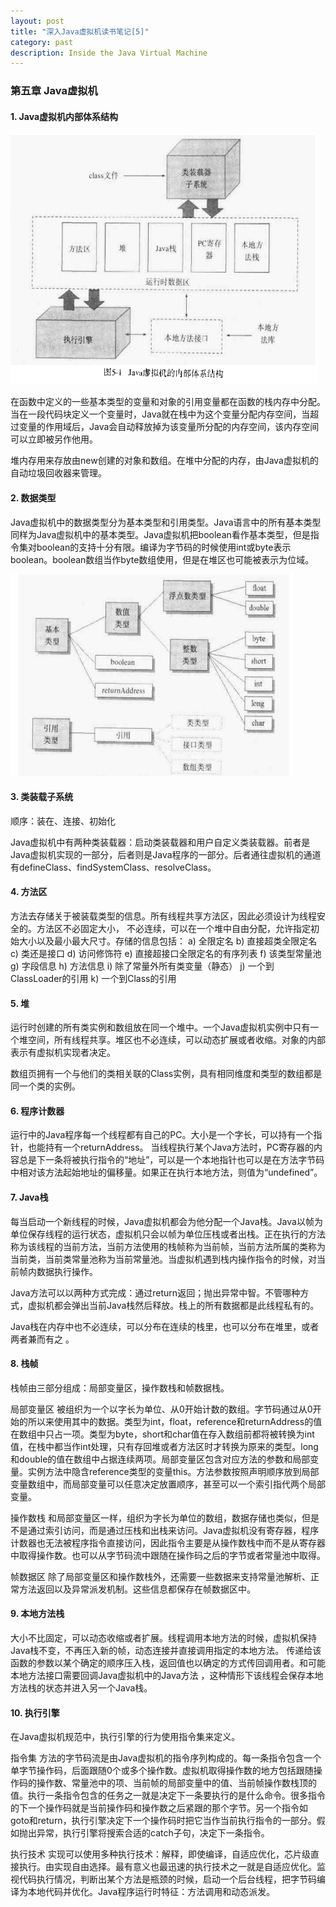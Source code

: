 ```yaml
---
layout: post
title: "深入Java虚拟机读书笔记[5]"
category: past
description: Inside the Java Virtual Machine
---
```

### 第五章 Java虚拟机

#### 1. Java虚拟机内部体系结构

![2013-10-08-inside-the-java-virtual-machine-05](/images/2013-10-08-inside-the-java-virtual-machine-05-1.png)

在函数中定义的一些基本类型的变量和对象的引用变量都在函数的栈内存中分配。当在一段代码块定义一个变量时，Java就在栈中为这个变量分配内存空间，当超过变量的作用域后，Java会自动释放掉为该变量所分配的内存空间，该内存空间可以立即被另作他用。 

堆内存用来存放由new创建的对象和数组。在堆中分配的内存，由Java虚拟机的自动垃圾回收器来管理。

#### 2. 数据类型

Java虚拟机中的数据类型分为基本类型和引用类型。Java语言中的所有基本类型同样为Java虚拟机中的基本类型。Java虚拟机把boolean看作基本类型，但是指令集对boolean的支持十分有限。编译为字节码的时候使用int或byte表示boolean。boolean数组当作byte数组使用，但是在堆区也可能被表示为位域。

![2013-10-08-inside-the-java-virtual-machine-05](/images/2013-10-08-inside-the-java-virtual-machine-05-2.png)

#### 3. 类装载子系统

顺序：装在、连接、初始化

Java虚拟机中有两种类装载器：启动类装载器和用户自定义类装载器。前者是Java虚拟机实现的一部分，后者则是Java程序的一部分。后者通往虚拟机的通道有defineClass、findSystemClass、resolveClass。

#### 4. 方法区

方法去存储关于被装载类型的信息。所有线程共享方法区，因此必须设计为线程安全的。方法区不必固定大小， 不必连续，可以在一个堆中自由分配，允许指定初始大小以及最小最大尺寸。存储的信息包括：
a) 全限定名
b) 直接超类全限定名
c) 类还是接口
d) 访问修饰符
e) 直接超接口全限定名的有序列表
f) 该类型常量池
g) 字段信息
h) 方法信息
i) 除了常量外所有类变量（静态）
j) 一个到ClassLoader的引用
k) 一个到Class的引用

#### 5. 堆

运行时创建的所有类实例和数组放在同一个堆中。一个Java虚拟机实例中只有一个堆空间，所有线程共享。堆区也不必连续，可以动态扩展或者收缩。对象的内部表示有虚拟机实现者决定。

数组页拥有一个与他们的类相关联的Class实例，具有相同维度和类型的数组都是同一个类的实例。

#### 6. 程序计数器

运行中的Java程序每一个线程都有自己的PC。大小是一个字长，可以持有一个指针，也能持有一个returnAddress。 当线程执行某个Java方法时，PC寄存器的内容总是下一条将被执行指令的“地址”，可以是一个本地指针也可以是在方法字节码中相对该方法起始地址的偏移量。如果正在执行本地方法，则值为“undefined”。

#### 7. Java栈

每当启动一个新线程的时候，Java虚拟机都会为他分配一个Java栈。Java以帧为单位保存线程的运行状态，虚拟机只会以帧为单位压栈或者出栈。正在执行的方法称为该线程的当前方法，当前方法使用的栈帧称为当前帧，当前方法所属的类称为当前类，当前类常量池称为当前常量池。当虚拟机遇到栈内操作指令的时候，对当前帧内数据执行操作。

Java方法可以以两种方式完成：通过return返回；抛出异常中智。不管哪种方式，虚拟机都会弹出当前Java栈然后释放。栈上的所有数据都是此线程私有的。

Java栈在内存中也不必连续，可以分布在连续的栈里，也可以分布在堆里，或者两者兼而有之 。

#### 8. 栈帧

栈帧由三部分组成：局部变量区，操作数栈和帧数据栈。

局部变量区 被组织为一个以字长为单位、从0开始计数的数组。字节码通过从0开始的所以来使用其中的数据。类型为int，float，reference和returnAddress的值在数组中只占一项。类型为byte，short和char值在存入数组前都将被转换为int值，在栈中都当作int处理，只有存回堆或者方法区时才转换为原来的类型。long和double的值在数组中占据连续两项。局部变量区包含对应方法的参数和局部变量。实例方法中隐含reference类型的变量this。方法参数按照声明顺序放到局部变量数组中，而局部变量可以任意决定放置顺序，甚至可以一个索引指代两个局部变量。

操作数栈 和局部变量区一样，组织为字长为单位的数组，数据存储也类似，但是不是通过索引访问，而是通过压栈和出栈来访问。Java虚拟机没有寄存器，程序计数器也无法被程序指令直接访问，因此指令主要是从操作数栈中而不是从寄存器中取得操作数。也可以从字节码流中跟随在操作码之后的字节或者常量池中取得。

帧数据区 除了局部变量区和操作数栈外，还需要一些数据来支持常量池解析、正常方法返回以及异常派发机制。这些信息都保存在帧数据区中。

#### 9. 本地方法栈

大小不比固定，可以动态收缩或者扩展。线程调用本地方法的时候，虚拟机保持Java栈不变，不再压入新的帧，动态连接并直接调用指定的本地方法。 传递给该函数的参数以某个确定的顺序压入栈，返回值也以确定的方式传回调用者。和可能本地方法接口需要回调Java虚拟机中的Java方法 ，这种情形下该线程会保存本地方法栈的状态并进入另一个Java栈。

#### 10. 执行引擎

在Java虚拟机规范中，执行引擎的行为使用指令集来定义。

指令集 方法的字节码流是由Java虚拟机的指令序列构成的。每一条指令包含一个单字节操作码，后面跟随0个或多个操作数。虚拟机取得操作数的地方包括跟随操作码的操作数、常量池中的项、当前帧的局部变量中的值、当前帧操作数栈顶的值。执行一条指令包含的任务之一就是决定下一条要执行的是什么命令。很多指令的下一个操作码就是当前操作码和操作数之后紧跟的那个字节。另一个指令如goto和return，执行引擎决定下一个操作码时把它当作当前执行指令的一部分。假如抛出异常，执行引擎将搜索合适的catch子句，决定下一条指令。

执行技术 实现可以使用多种执行技术：解释，即使编译，自适应优化，芯片级直接执行。由实现自由选择。最有意义也最迅速的执行技术之一就是自适应优化。监视代码执行情况，判断出某个方法是瓶颈的时候，启动一个后台线程，把字节码编译为本地代码并优化。Java程序运行时特征：方法调用和动态派发。